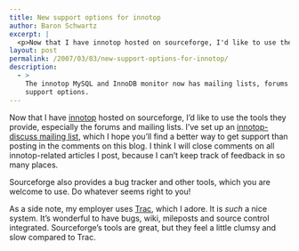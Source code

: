 ```yaml
---
title: New support options for innotop
author: Baron Schwartz
excerpt: |
  <p>Now that I have innotop hosted on sourceforge, I'd like to use the tools they provide, especially the forums and mailing lists.  I've set up an <a href="http://sourceforge.net/mail/?group_id=186074">innotop-discuss mailing list</a>, which I hope you'll find a better way to get support than posting in the comments on this blog.  I think I will close comments on all innotop-related articles I post, because I can't keep track of feedback in so many places.</p>
layout: post
permalink: /2007/03/03/new-support-options-for-innotop/
description:
  - >
    The innotop MySQL and InnoDB monitor now has mailing lists, forums and other
    support options.
---
```

Now that I have [innotop][1] hosted on sourceforge, I&#8217;d like to use the tools they provide, especially the forums and mailing lists. I&#8217;ve set up an [innotop-discuss mailing list][2], which I hope you&#8217;ll find a better way to get support than posting in the comments on this blog. I think I will close comments on all innotop-related articles I post, because I can&#8217;t keep track of feedback in so many places.

Sourceforge also provides a bug tracker and other tools, which you are welcome to use. Do whatever seems right to you!

As a side note, my employer uses [Trac][3], which I adore. It is *such* a nice system. It&#8217;s wonderful to have bugs, wiki, mileposts and source control integrated. Sourceforge&#8217;s tools are great, but they feel a little clumsy and slow compared to Trac.

 [1]: http://code.google.com/p/innotop
 [2]: http://groups.google.com/group/innotop-discuss
 [3]: http://trac.edgewall.org/
